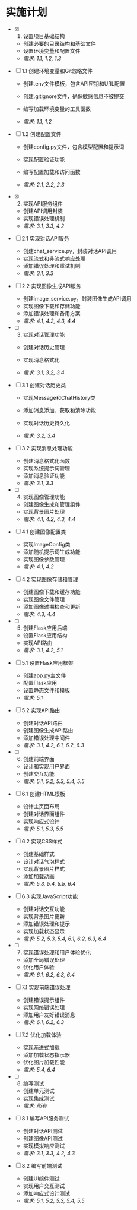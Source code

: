# 实施计划

- [x] 1. 设置项目基础结构



  - 创建必要的目录结构和基础文件
  - 设置环境变量和配置文件
  - _需求: 1.1, 1.2, 1.3_



- [ ] 1.1 创建环境变量和Git忽略文件
  - 创建.env文件模板，包含API密钥和URL配置
  - 创建.gitignore文件，确保敏感信息不被提交
  - 编写加载环境变量的工具函数


  - _需求: 1.1, 1.2_




- [ ] 1.2 创建配置文件
  - 创建config.py文件，包含模型配置和提示词
  - 实现配置验证功能
  - 编写配置加载和访问函数



  - _需求: 2.1, 2.2, 2.3_

- [x] 2. 实现API服务组件


  - 创建API调用封装
  - 实现错误处理机制
  - _需求: 3.1, 3.3, 4.2_

- [ ] 2.1 实现对话API服务
  - 创建chat_service.py，封装对话API调用
  - 实现流式和非流式响应处理
  - 添加错误处理和重试机制
  - _需求: 3.1, 3.3_

- [ ] 2.2 实现图像生成API服务
  - 创建image_service.py，封装图像生成API调用
  - 实现图像下载和存储功能
  - 添加错误处理和备用方案
  - _需求: 4.1, 4.2, 4.3, 4.4_

- [ ] 3. 实现对话管理功能
  - 创建对话历史管理
  - 实现消息格式化


  - _需求: 3.1, 3.2, 3.4_

- [ ] 3.1 创建对话历史类
  - 实现Message和ChatHistory类


  - 添加消息添加、获取和清除功能
  - 实现对话历史持久化
  - _需求: 3.2, 3.4_



- [ ] 3.2 实现消息处理功能
  - 创建消息格式化函数
  - 实现系统提示词管理
  - 添加消息验证功能
  - _需求: 3.1, 3.3_

- [ ] 4. 实现图像管理功能

  - 创建图像生成和管理组件
  - 实现背景图片处理
  - _需求: 4.1, 4.2, 4.3, 4.4_

- [ ] 4.1 创建图像配置类
  - 实现ImageConfig类
  - 添加随机提示词生成功能
  - 实现图像参数管理
  - _需求: 4.1, 4.2_

- [ ] 4.2 实现图像存储和管理
  - 创建图像下载和缓存功能
  - 实现图像文件管理
  - 添加图像过期检查和更新
  - _需求: 4.3, 4.4_

- [ ] 5. 创建Flask应用后端
  - 设置Flask应用结构
  - 实现API路由
  - _需求: 3.1, 4.2, 5.1_

- [ ] 5.1 设置Flask应用框架
  - 创建app.py主文件
  - 配置Flask应用
  - 设置静态文件和模板
  - _需求: 5.1_

- [ ] 5.2 实现API路由
  - 创建对话API路由
  - 创建图像生成API路由
  - 添加错误处理中间件
  - _需求: 3.1, 4.2, 6.1, 6.2, 6.3_

- [ ] 6. 创建前端界面
  - 设计和实现用户界面
  - 创建交互功能
  - _需求: 5.1, 5.2, 5.3, 5.4, 5.5_

- [ ] 6.1 创建HTML模板
  - 设计主页面布局
  - 创建对话界面组件
  - 实现响应式设计
  - _需求: 5.1, 5.3, 5.5_

- [ ] 6.2 实现CSS样式
  - 创建基础样式
  - 设计对话气泡样式
  - 实现背景图片样式
  - 添加加载动画
  - _需求: 5.3, 5.4, 5.5, 6.4_

- [ ] 6.3 实现JavaScript功能
  - 创建对话交互功能
  - 实现背景图片更新
  - 添加错误处理和提示
  - 实现加载状态显示
  - _需求: 5.2, 5.3, 5.4, 6.1, 6.2, 6.3, 6.4_

- [ ] 7. 实现错误处理和用户体验优化
  - 添加全局错误处理
  - 优化用户体验
  - _需求: 6.1, 6.2, 6.3, 6.4_

- [ ] 7.1 实现前端错误处理
  - 创建错误提示组件
  - 实现网络错误处理
  - 添加用户友好错误消息
  - _需求: 6.1, 6.2, 6.3_

- [ ] 7.2 优化加载体验
  - 实现渐进式加载
  - 添加加载状态指示器
  - 优化图片加载性能
  - _需求: 5.4, 6.4_

- [ ] 8. 编写测试
  - 创建单元测试
  - 实现集成测试
  - _需求: 所有_

- [ ] 8.1 编写API服务测试
  - 创建对话API测试
  - 创建图像API测试
  - 实现模拟响应测试
  - _需求: 3.1, 3.3, 4.2, 4.3_

- [ ] 8.2 编写前端测试
  - 创建UI组件测试
  - 实现用户交互测试
  - 添加响应式设计测试
  - _需求: 5.1, 5.2, 5.3, 5.4, 5.5_